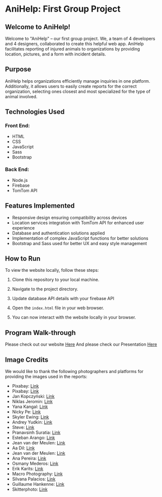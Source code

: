 # AniHelp: First Group Project

## Welcome to AniHelp!

Welcome to "AniHelp" – our first group project. We, a team of 4 developers and 4 designers, collaborated to create this helpful web app. AniHelp facilitates reporting of injured animals to organizations by providing location, pictures, and a form with incident details.

## Purpose

AniHelp helps organizations efficiently manage inquiries in one platform. Additionally, it allows users to easily create reports for the correct organization, selecting ones closest and most specialized for the type of animal involved.

## Technologies Used

### Front End:
- HTML
- CSS
- JavaScript
- Sass
- Bootstrap

### Back End:
- Node.js
- Firebase
- TomTom API

## Features Implemented 

- Responsive design ensuring compatibility across devices
- Location services integration with TomTom API for enhanced user experience
- Database and authentication solutions applied
- Implementation of complex JavaScript functions for better solutions
- Bootstrap and Sass used for better UX and easy style management

## How to Run

To view the website locally, follow these steps:

1. Clone this repository to your local machine.

2. Navigate to the project directory.

3. Update database API details with your firebase API

4. Open the `index.html` file in your web browser.

5. You can now interact with the website locally in your browser.


## Program Walk-through

Please check out our website [Here](https://anihelp-floor38.firebaseapp.com)
And please check our Presentation [Here](./AniHelp-Presentation.pdf)




## Image Credits

We would like to thank the following photographers and platforms for providing the images used in the reports:

- Pixabay: [Link](https://www.pexels.com/photo/black-deer-lying-on-plants-near-green-trees-during-daytime-76972/)
- Pixabay: [Link](https://www.pexels.com/photo/brown-bear-on-a-body-of-water-158109/)
- Jan Kopczyński: [Link](https://www.pexels.com/photo/cute-dog-sitting-on-wood-log-in-forest-16271644/)
- Niklas Jeromin: [Link](https://www.pexels.com/photo/brown-deer-standing-on-brown-soil-3832008/)
- Yana Kangal: [Link](https://www.pexels.com/photo/cat-lying-down-on-blanket-on-beach-17459297/)
- Nicky Pe: [Link](https://www.pexels.com/photo/photo-of-a-cougar-near-a-log-7598287/)
- Skyler Ewing: [Link](https://www.pexels.com/photo/adorable-chipmunk-with-peanut-in-nature-5627781/)
- Andrey Yudkin: [Link](https://www.pexels.com/photo/raccoon-standing-on-fallen-leaves-9179705/)
- Steve: [Link](https://www.pexels.com/photo/grey-and-white-wolf-selective-focus-photography-682361/)
- Pranavsinh Suratia: [Link](https://www.pexels.com/photo/close-up-shot-of-a-bat-12019751/)
- Esteban Arango: [Link](https://www.pexels.com/photo/coyote-lying-on-grass-10226903/)
- Jean van der Meulen: [Link](https://www.pexels.com/photo/close-up-photo-of-owl-with-one-eye-open-1564839/)
- Aa Dil: [Link](https://www.pexels.com/photo/close-up-photo-of-owl-2474014/)
- Jean van der Meulen: [Link](https://www.pexels.com/photo/portrait-photo-of-brown-and-gray-bird-1526410/)
- Ana Pereira: [Link](https://www.pexels.com/photo/close-up-of-goose-17993136/)
- Osmany Mederos: [Link](https://www.pexels.com/photo/crow-walking-on-grass-ground-16057123/)
- Erik Karits: [Link](https://www.pexels.com/photo/black-bearded-dragon-on-green-grass-3820309/)
- Macro Photography: [Link](https://www.pexels.com/photo/frog-hiding-from-rain-under-a-leaf-12569708/)
- Silvana Palacios: [Link](https://www.pexels.com/photo/black-and-white-whale-jumping-on-water-3635870/)
- Guillaume Hankenne: [Link](https://www.pexels.com/photo/gray-dolphin-on-body-of-water-1986374/)
- Skitterphoto: [Link](https://www.pexels.com/photo/sea-animal-dog-zoo-23087/)

